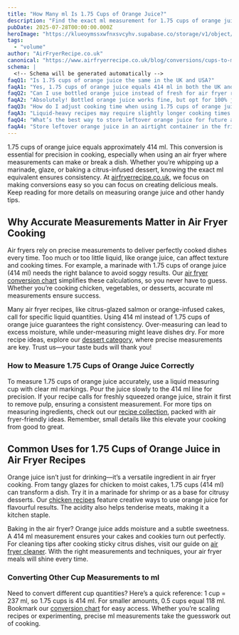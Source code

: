 ```yaml
---
title: "How Many ml Is 1.75 Cups of Orange Juice?"
description: "Find the exact ml measurement for 1.75 cups of orange juice with our easy conversion guide—perfect for air fryer recipes and baking!"
pubDate: 2025-07-28T00:00:00.000Z
heroImage: "https://klueoymssxwfnxsvcyhv.supabase.co/storage/v1/object/public/Shmucket/how-many-ml-is-1-75-cups-of-orange-juice.webp"
tags:
  - "volume"
author: "AirFryerRecipe.co.uk"
canonical: "https://www.airfryerrecipe.co.uk/blog/conversions/cups-to-ml/how-many-ml-is-1-75-cups-of-orange-juice"
schema: |
  <!-- Schema will be generated automatically -->
faqQ1: "Is 1.75 cups of orange juice the same in the UK and USA?"
faqA1: "Yes, 1.75 cups of orange juice equals 414 ml in both the UK and USA. Cup measurements are standardised in recipes, so you can use this conversion confidently. However, always double-check if a recipe specifies imperial or metric measurements for absolute precision."
faqQ2: "Can I use bottled orange juice instead of fresh for air fryer recipes?"
faqA2: "Absolutely! Bottled orange juice works fine, but opt for 100% juice without added sugars for the best flavour. Freshly squeezed juice offers a brighter taste, but bottled is convenient and still delivers great results in marinades or glazes."
faqQ3: "How do I adjust cooking time when using 1.75 cups of orange juice in an air fryer?"
faqA3: "Liquid-heavy recipes may require slightly longer cooking times. If your dish includes 414 ml of orange juice, start with the recommended time and check for doneness. Air fryers circulate heat efficiently, but excess liquid can extend cooking by a few minutes."
faqQ4: "What’s the best way to store leftover orange juice for future air fryer recipes?"
faqA4: "Store leftover orange juice in an airtight container in the fridge for up to 3 days. For longer storage, freeze it in ice cube trays and thaw as needed. This ensures you always have the right amount (like 414 ml) ready for your next air fryer creation."
---
```

<p>1.75 cups of orange juice equals approximately 414 ml. This conversion is essential for precision in cooking, especially when using an air fryer where measurements can make or break a dish. Whether you’re whipping up a marinade, glaze, or baking a citrus-infused dessert, knowing the exact ml equivalent ensures consistency. At <a href=https://www.airfryerrecipe.co.uk>airfryerrecipe.co.uk</a>, we focus on making conversions easy so you can focus on creating delicious meals. Keep reading for more details on measuring orange juice and other handy tips.</p>

<h2>Why Accurate Measurements Matter in Air Fryer Cooking</h2>  
<p>Air fryers rely on precise measurements to deliver perfectly cooked dishes every time. Too much or too little liquid, like orange juice, can affect texture and cooking times. For example, a marinade with 1.75 cups of orange juice (414 ml) needs the right balance to avoid soggy results. Our <a href=https://www.airfryerrecipe.co.uk/air-fryer-conversion-chart>air fryer conversion chart</a> simplifies these calculations, so you never have to guess. Whether you’re cooking chicken, vegetables, or desserts, accurate ml measurements ensure success.</p>  

<p>Many air fryer recipes, like citrus-glazed salmon or orange-infused cakes, call for specific liquid quantities. Using 414 ml instead of 1.75 cups of orange juice guarantees the right consistency. Over-measuring can lead to excess moisture, while under-measuring might leave dishes dry. For more recipe ideas, explore our <a href=https://www.airfryerrecipe.co.uk/recipe-category/dessert>dessert category</a>, where precise measurements are key. Trust us—your taste buds will thank you!</p>  

<h3>How to Measure 1.75 Cups of Orange Juice Correctly</h3>  
<p>To measure 1.75 cups of orange juice accurately, use a liquid measuring cup with clear ml markings. Pour the juice slowly to the 414 ml line for precision. If your recipe calls for freshly squeezed orange juice, strain it first to remove pulp, ensuring a consistent measurement. For more tips on measuring ingredients, check out our <a href=https://www.airfryerrecipe.co.uk/recipes>recipe collection</a>, packed with air fryer-friendly ideas. Remember, small details like this elevate your cooking from good to great.</p>  

<h2>Common Uses for 1.75 Cups of Orange Juice in Air Fryer Recipes</h2>  
<p>Orange juice isn’t just for drinking—it’s a versatile ingredient in air fryer cooking. From tangy glazes for chicken to moist cakes, 1.75 cups (414 ml) can transform a dish. Try it in a marinade for shrimp or as a base for citrusy desserts. Our <a href=https://www.airfryerrecipe.co.uk/recipe-category/chicken>chicken recipes</a> feature creative ways to use orange juice for flavourful results. The acidity also helps tenderise meats, making it a kitchen staple.</p>  

<p>Baking in the air fryer? Orange juice adds moisture and a subtle sweetness. A 414 ml measurement ensures your cakes and cookies turn out perfectly. For cleaning tips after cooking sticky citrus dishes, visit our guide on <a href=https://www.airfryerrecipe.co.uk/air-fryer-cleaner>air fryer cleaner</a>. With the right measurements and techniques, your air fryer meals will shine every time.</p>  

<h3>Converting Other Cup Measurements to ml</h3>  
<p>Need to convert different cup quantities? Here’s a quick reference: 1 cup = 237 ml, so 1.75 cups is 414 ml. For smaller amounts, 0.5 cups equal 118 ml. Bookmark our <a href=https://www.airfryerrecipe.co.uk/air-fryer-conversion-chart>conversion chart</a> for easy access. Whether you’re scaling recipes or experimenting, precise ml measurements take the guesswork out of cooking.</p>
